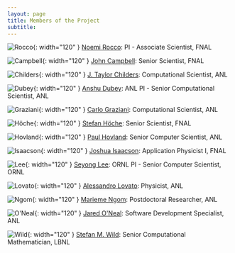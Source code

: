 ```yaml
---
layout: page
title: Members of the Project
subtitle: 
---
```


![Rocco](../assets/images/rocco.jpg){: width="120" } [Noemi Rocco](https://inspirehep.net/authors/1280460): PI - Associate Scientist, FNAL

![Campbell](../assets/images/campbell.gif){: width="120" }  [John Campbell](https://inspirehep.net/authors/1014644): Senior Scientist, FNAL

![Childers](../assets/images/childers.jpg){: width="120" } [J. Taylor Childers](http://www.jtchilders.com): Computational Scientist, ANL

![Dubey](../assets/images/dubey.png){: width="120" } [Anshu Dubey](https://www.anl.gov/profile/anshu-dubey): ANL PI - Senior Computational Scientist, ANL

![Graziani](../assets/images/graziani.jpg){: width="120" } [Carlo Graziani](https://www.anl.gov/profile/carlo-j-graziani):  Computational Scientist, ANL

![Höche](../assets/images/hoeche.jpg){: width="120" } [Stefan Höche](http://www.freacafe.de): Senior Scientist, FNAL

![Hovland](../assets/images/hovland.jpg){: width="120" } [Paul Hovland](https://www.anl.gov/profile/paul-hovland): Senior Computer Scientist, ANL

![Isaacson](../assets/images/isaacson.jpg){: width="120" } [Joshua Isaacson](https://inspirehep.net/authors/1410753): Application Physicist I, FNAL

![Lee](../assets/images/lee.png){: width="120" } [Seyong Lee](https://ft.ornl.gov/~lees2/): ORNL PI - Senior Computer Scientist, ORNL

![Lovato](../assets/images/lovato.jpg){: width="120" } [Alessandro Lovato](https://www.anl.gov/profile/alessandro-lovato): Physicist, ANL

![Ngom](../assets/images/ngom.jpg){: width="120" } [Marieme Ngom](https://www.anl.gov/profile/marieme-ngom): Postdoctoral Researcher, ANL

![O'Neal](../assets/images/oneal.jpg){: width="120" } [Jared O'Neal](https://www.anl.gov/profile/jared-p-o-neal): Software Development Specialist, ANL

![Wild](../assets/images/wild.jpg){: width="120" } [Stefan M. Wild](https://wildsm.github.io/): Senior Computational Mathematician, LBNL
